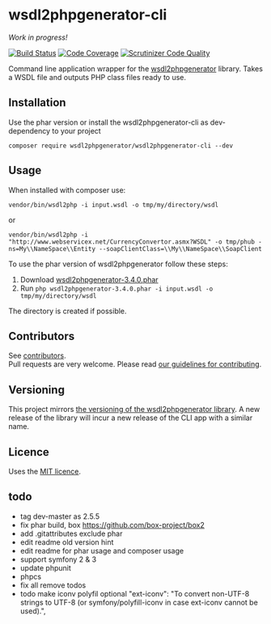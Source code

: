 # wsdl2phpgenerator-cli

*Work in progress!*

[![Build Status](https://travis-ci.org/wsdl2phpgenerator/wsdl2phpgenerator-cli.svg?branch=3.x)](https://travis-ci.org/wsdl2phpgenerator/wsdl2phpgenerator-cli)
[![Code Coverage](https://scrutinizer-ci.com/g/wsdl2phpgenerator/wsdl2phpgenerator-cli/badges/coverage.png?b=3.x)](https://scrutinizer-ci.com/g/wsdl2phpgenerator/wsdl2phpgenerator-cli/?branch=3.x)
[![Scrutinizer Code Quality](https://scrutinizer-ci.com/g/wsdl2phpgenerator/wsdl2phpgenerator-cli/badges/quality-score.png?b=3.x)](https://scrutinizer-ci.com/g/wsdl2phpgenerator/wsdl2phpgenerator-cli/?branch=3.x)

Command line application wrapper for the [wsdl2phpgenerator](https://github.com/wsdl2phpgenerator/wsdl2phpgenerator) library. Takes a WSDL file and outputs PHP class files ready to use.

## Installation

Use the phar version or install the wsdl2phpgenerator-cli as dev-dependency to your project

    composer require wsdl2phpgenerator/wsdl2phpgenerator-cli --dev

## Usage

When installed with composer use:

    vendor/bin/wsdl2php -i input.wsdl -o tmp/my/directory/wsdl

or

    vendor/bin/wsdl2php -i "http://www.webservicex.net/CurrencyConvertor.asmx?WSDL" -o tmp/phub -ns=My\\NameSpace\\Entity --soapClientClass=\\My\\NameSpace\\SoapClient


To use the phar version of wsdl2phpgenerator follow these steps:

1. Download [wsdl2phpgenerator-3.4.0.phar](https://github.com/wsdl2phpgenerator/wsdl2phpgenerator-cli/releases/download/3.4.0/wsdl2phpgenerator-3.4.0.phar)
1. Run `php wsdl2phpgenerator-3.4.0.phar -i input.wsdl -o tmp/my/directory/wsdl`

The directory is created if possible.

## Contributors
See [contributors](https://github.com/wsdl2phpgenerator/wsdl2phpgenerator-cli/graphs/contributors).  
Pull requests are very welcome. Please read [our guidelines for contributing](https://github.com/wsdl2phpgenerator-cli/wsdl2phpgenerator/blob/master/CONTRIBUTING.md).

## Versioning

This project mirrors [the versioning of the wsdl2phpgenerator library](https://github.com/wsdl2phpgenerator/wsdl2phpgenerator#versioning). A new release of the library will incur a new release of the CLI app with a similar name.

## Licence

Uses the [MIT licence](http://www.opensource.org/licenses/mit-license.php).

## todo
- tag dev-master as 2.5.5
- fix phar build, box https://github.com/box-project/box2
- add .gitattributes exclude phar
- edit readme old version hint
- edit readme for phar usage and composer usage
- support symfony 2 & 3
- update phpunit
- phpcs
- fix all remove todos
- todo make iconv polyfil optional
  "ext-iconv": "To convert non-UTF-8 strings to UTF-8 (or symfony/polyfill-iconv in case ext-iconv cannot be used).",
